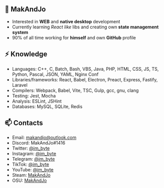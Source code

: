## 👦 MakAndJo
- Interested in **WEB** and **native desktop** development
- Currently learning *React like* libs and creating own **state management system**
- 90% of all time working for **himself** and own **GitHub** profile
## ⚡ Knowledge
- Languages: C++, C, Batch, Bash, VBS, Java, PHP, HTML, CSS, JS, TS, Python, Pascal, JSON, YAML, Nginx Conf
- Libraries/frameworks: React, Babel, Electron, Preact, Express, Fastify, Laravel
- Compilers: Webpack, Babel, Vite, TSC, Gulp, gcc, gnu, clang
- Testing: Jest, Mocha
- Analysis: ESLint, JSHint
- Databases: MySQL, SQLite, Redis
## 📫 Contacts
- Email: makandjo@outlook.com
- Discord: MakAndJo#1416
- Twitter: [@im_byte](https://twitter.com/im_byte)
- Instagram: [@im_byte](https://instagram.com/im_byte)
- Telegram: [@im_byte](https://t.me/im_byte)
- TikTok: [@im_byte](https://www.tiktok.com/@im_byte)
- YouTube: [@im_byte](https://www.youtube.com/@im_byte)
- Steam: [MakAndJo](https://steamcommunity.com/profiles/76561199388252289/)
- OSU: [MakAndJo](https://osu.ppy.sh/users/28574170)
<!---
MakAndJo/MakAndJo is a ✨ special ✨ repository because its `README.md` (this file) appears on your GitHub profile.
You can click the Preview link to take a look at your changes.
--->
